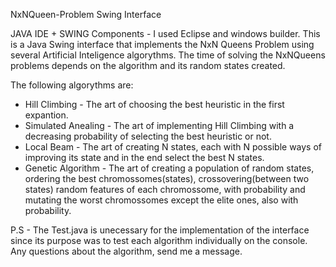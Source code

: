 NxNQueen-Problem Swing Interface

JAVA IDE + SWING Components - I used Eclipse and windows builder. 
This is a Java Swing interface that implements the NxN Queens Problem using several Artificial Inteligence algorythms. The time of solving the NxNQueens problems depends on the algorithm and its random states created.

The following algorythms are:
- Hill Climbing - The art of choosing the best heuristic in the first expantion.
- Simulated Anealing - The art of implementing Hill Climbing with a decreasing probability of selecting the best heuristic or not.
- Local Beam - The art of creating N states, each with N possible ways of improving its state and in the end select the best N states.
- Genetic Algorithm - The art of creating a population of random states, ordering the best chromossomes(states), crossovering(between two states) random features of each chromossome, with probability and mutating the worst chromossomes except the elite ones, also with probability.

P.S - The Test.java is unecessary for the implementation of the interface since its purpose was to test each algorithm individually on the console.
Any questions about the algorithm, send me a message. 

